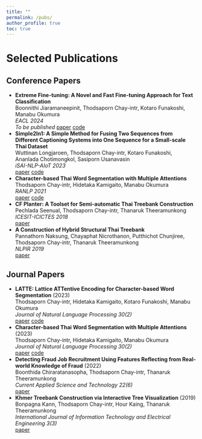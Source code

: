 ```yaml
---
title: ""
permalink: /pubs/
author_profile: true
toc: true
---
```


# Selected Publications

## Conference Papers
- **Extreme Fine-tuning: A Novel and Fast Fine-tuning Approach for Text Classification** <br> Boonnithi Jiaramaneepinit, Thodsaporn Chay-intr, Kotaro Funakoshi, Manabu Okumura <br> *EACL 2024* <br> *To be published* [paper](#) [code](#)
- **Simple2In1: A Simple Method for Fusing Two Sequences from Different Captioning Systems into One Sequence for a Small-scale Thai Dataset** <br> Wuttinan Longjaroen, Thodsaporn Chay-intr, Kotaro Funakoshi, Ananlada Chotimongkol, Sasiporn Usanavasin <br> *iSAI-NLP-AIoT 2023* <br> [paper](https://ieeexplore.ieee.org/document/10355030/) [code](https://github.com/wuttinan-longjaroen/simple2in1)
- **Character-based Thai Word Segmentation with Multiple Attentions** <br>
Thodsaporn Chay-intr, Hidetaka Kamigaito, Manabu Okumura <br> *RANLP 2021* <br> [paper](https://aclanthology.org/2021.ranlp-1.31.pdf) [code](https://github.com/tchayintr/thwcc-attn)
- **CF Planter: A Toolset for Semi-automatic Thai Treebank Construction** <br> Pechlada Seenual, Thodsaporn Chay-intr, Thanaruk Theeramunkong <br> *ICESIT-ICICTES 2018* <br> [paper](https://ieeexplore.ieee.org/abstract/document/8442061)
- **A Construction of Hybrid Structural Thai Treebank** <br> Pannathorn Naksung, Chayaphat Nicrothanon, Putthichot Chunjiree, Thodsaporn Chay-intr, Thanaruk Theeramunkong <br> *NLPIR 2019* <br> [paper](https://dl.acm.org/doi/abs/10.1145/3342827.3342842)

## Journal Papers
- **LATTE: Lattice ATTentive Encoding for Character-based Word Segmentation** (2023) <br> Thodsaporn Chay-intr, Hidetaka Kamigaito, Kotaro Funakoshi, Manabu Okumura  <br> *Journal of Natural Language Processing 30(2)* <br> [paper](https://www.jstage.jst.go.jp/article/jnlp/30/2/30_456/_pdf/-char/en) [code](https://github.com/tchayintr/latte-ws)
- **Character-based Thai Word Segmentation with Multiple Attentions**  (2023) <br>
Thodsaporn Chay-intr, Hidetaka Kamigaito, Manabu Okumura <br> *Journal of Natural Language Processing 30(2)* <br> [paper](https://www.jstage.jst.go.jp/article/jnlp/30/2/30_372/_pdf/-char/en) [code](https://github.com/tchayintr/thwcc-attn)
- **Detecting Fraud Job Recruitment Using Features Reflecting from Real-world Knowledge of Fraud** (2022) <br> Boonthida Chiraratanasopha, Thodsaporn Chay-intr, Thanaruk Theeramunkong <br> *Current Applied Science and Technology 22(6)* <br> [paper](https://li01.tci-thaijo.org/index.php/cast/article/view/254033/173746)
- **Khmer Treebank Construction via Interactive Tree Visualization** (2019) <br> Bonpagna Kann, Thodsaporn Chay-intr, Hour Kaing, Thanaruk Theeramunkong <br> *International Journal of Information Technology and Electrical Engineering
3(3)* <br> [paper](https://jurnal.ugm.ac.id/ijitee/article/view/48545)
